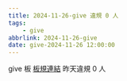 ```yaml
---
title: 2024-11-26-give 違規 0 人
tags:
    - give
abbrlink: 2024-11-26-give
date: give-2024-11-26 12:00:00
---
```

give 板 [板規連結](https://www.ptt.cc/bbs/give/M.1612495900.A.C32.html)
昨天違規 0 人
